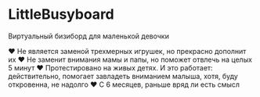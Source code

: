 # LittleBusyboard
Виртуальный бизиборд для маленькой девочки

♥ Не является заменой трехмерных игрушек, но прекрасно дополнит их 
♥ Не заменит внимания мамы и папы, но поможет отвлечь на целых 5 минут
♥ Протестировано на живых детях. И это работает: действительно, помогает завладеть вниманием малыша, хотя, буду откровенна, не надолго
♥ С 6 месяцев, раньше вряд ли есть смысл
